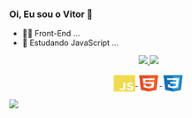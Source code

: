 ### Oi, Eu sou o Vitor 👋


- 👨‍💻 Front-End ...
- 📘 Estudando JavaScript ...

<div align="center">
  <a href="https://github.com/vitorFRE">
  <img height="180em" src="https://github-readme-stats.vercel.app/api?username=vitorfre&show_icons=true&theme=dracula&include_all_commits=true&count_private=true"/>
  <img height="180em" src="https://github-readme-stats.vercel.app/api/top-langs/?username=vitorfre&layout=compact&langs_count=7&theme=dracula"/>
</div>
<div align="center" style="display: inline_block"><br>
  <img align="center" alt="Js" height="30" width="40" src="https://raw.githubusercontent.com/devicons/devicon/master/icons/javascript/javascript-plain.svg">
  <img align="center" alt="HTML" height="30" width="40" src="https://raw.githubusercontent.com/devicons/devicon/master/icons/html5/html5-original.svg">
  <img align="center" alt="CSS" height="30" width="40" src="https://raw.githubusercontent.com/devicons/devicon/master/icons/css3/css3-original.svg">
</div>
  
  ![](https://komarev.com/ghpvc/?username=vitorFRE&style=for-the-badge)
